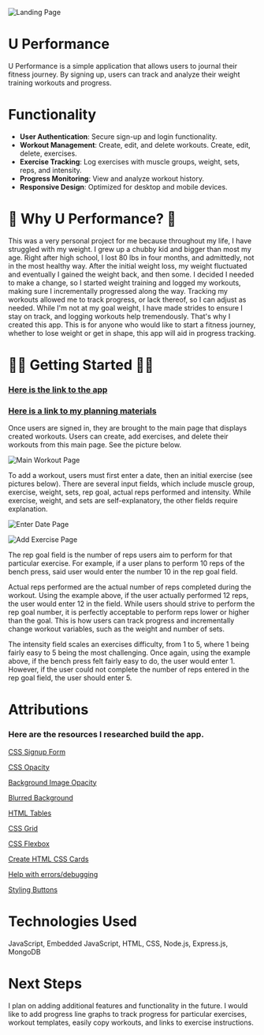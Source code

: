 ![Landing Page](./public/resources/signup-signin.png)
# U Performance 

U Performance is a simple application that allows users to journal their fitness journey.
By signing up, users can track and analyze their weight training workouts and
progress. 

# Functionality

- **User Authentication**: Secure sign-up and login functionality.
- **Workout Management**: Create, edit, and delete workouts. Create, edit, delete, exercises.
- **Exercise Tracking**: Log exercises with muscle groups, weight, sets, reps, and intensity.
- **Progress Monitoring**: View and analyze workout history.
- **Responsive Design**: Optimized for desktop and mobile devices.


# 💪 Why U Performance? 💪

This was a very personal project for me because throughout my life, I have struggled with my weight. I grew up a chubby kid and bigger than most my age. Right after high school,
I lost 80 lbs in four months, and admittedly, not in the most healthy way. After the initial
weight loss, my weight fluctuated and eventually I gained the weight back, and then some.
I decided I needed to make a change, so I started weight training and logged my workouts, making sure I incrementally progressed along the way. Tracking my workouts allowed me to track progress, or lack thereof, so I can adjust as needed. While I'm not at my goal weight, I have made strides
to ensure I stay on track, and logging workouts help tremendously. That's why I created this app.
This is for anyone who would like to start a fitness journey, whether to lose weight or get in shape, this app will aid in progress tracking.

# 🏋️‍♂️ Getting Started 🏋️‍♀️

### [Here is the link to the app](https://u-performance-app-94e72b054c2f.herokuapp.com/)

### [Here is a link to my planning materials](https://trello.com/invite/b/67d44d5282ae62aeafc06857/ATTI168108b7c4d8ef0dbcee2bc81b11ee7974B15B71/project-2my-workouts-app)

Once users are signed in, they are brought to the main page that displays created workouts.
Users can create, add exercises, and delete their workouts from this main page. See the picture below.

![Main Workout Page](./public/resources/workout-page.png)

To add a workout, users must first enter a date, then an initial exercise (see pictures below). There are several input
fields, which include muscle group, exercise, weight, sets, rep goal, actual reps performed and
intensity. While exercise, weight, and sets are self-explanatory, the other fields require explanation.


![Enter Date Page](./public/resources/enter-date.png)

![Add Exercise Page](./public/resources/add-exercise.png)


The rep goal field is the number of reps users aim to perform for that particular exercise.
For example, if a user plans to perform 10 reps of the bench press, said user would enter the
number 10 in the rep goal field.

Actual reps performed are the actual number of reps completed during the workout. Using
the example above, if the user actually performed 12 reps, the user would enter 12 in the field.
While users should strive to perform the rep goal number, it is perfectly acceptable to perform
reps lower or higher than the goal. This is how users can track progress and incrementally change
workout variables, such as the weight and number of sets.

The intensity field scales an exercises difficulty, from 1 to 5, where 1 being fairly easy to 
5 being the most challenging. Once again, using the example above, if the bench press felt
fairly easy to do, the user would enter 1. However, if the user could not complete the number
of reps entered in the rep goal field, the user should enter 5. 



# Attributions

### Here are the resources I researched build the app.

[CSS Signup Form](https://www.w3schools.com/howto/howto_css_signup_form.asp)

[CSS Opacity](https://www.w3schools.com/cssref/css3_pr_opacity.php)

[Background Image Opacity](https://coder-coder.com/background-image-opacity/)

[Blurred Background](https://www.w3schools.com/howto/howto_css_blurred_background.asp)

[HTML Tables](https://www.w3schools.com/html/html_tables.asp)

[CSS Grid](https://css-tricks.com/snippets/css/complete-guide-grid/)

[CSS Flexbox](https://css-tricks.com/snippets/css/a-guide-to-flexbox/)

[Create HTML CSS Cards](https://www.w3schools.com/howto/howto_css_cards.asp)

[Help with errors/debugging](chatgpt.com)

[Styling Buttons](https://www.w3schools.com/css/css3_buttons.asp)

# Technologies Used

JavaScript, Embedded JavaScript, HTML, CSS, Node.js, Express.js, MongoDB

# Next Steps

I plan on adding additional features and functionality in the future. I would like to add
progress line graphs to track progress for particular exercises, workout templates, easily
copy workouts, and links to exercise instructions.
